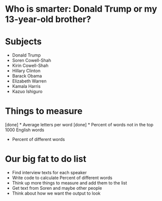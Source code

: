 # Who is smarter: Donald Trump or my 13-year-old brother?

# Subjects
* Donald Trump
* Soren Cowell-Shah
* Kirin Cowell-Shah
* Hillary Clinton
* Barack Obama
* Elizabeth Warren
* Kamala Harris
* Kazuo Ishiguro

# Things to measure
[done] * Average letters per word
[done] * Percent of words not in the top 1000 English words
* Percent of different words

# Our big fat to do list
* Find interview texts for each speaker
* Write code to calculate Percent of different words
* Think up more things to measure and add them to the list
* Get text from Soren and maybe other people
* Think about how we want the output to look
